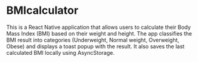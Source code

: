# BMIcalculator
This is a React Native application that allows users to calculate their Body Mass Index (BMI) based on their weight and height. The app classifies the BMI result into categories (Underweight, Normal weight, Overweight, Obese) and displays a toast popup with the result. It also saves the last calculated BMI locally using AsyncStorage.
